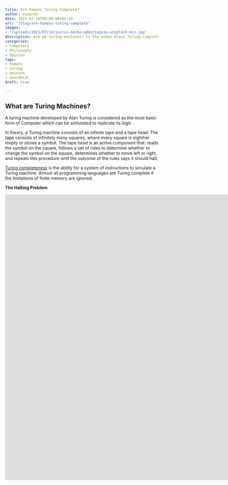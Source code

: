 ```yaml
---
title: Are humans Turing Complete?
author: Vimarsh
date: 2021-07-14T00:00:00+05:30
url: "/blog/are-humans-turing-complete"
images:
- "/uploads/2021/07/12/justus-menke-qdmst1qgo1m-unsplash-min.jpg"
description: Are we turing machines? Is the human brain Turing complete?
categories:
- Computers
- Philosophy
- Opinion
tags:
- humans
- turing
- opinion
- anecdotal
draft: true

---
```

## What are Turing Machines?

A turing machine developed by Alan Turing is considered as the most basic form of Computer which can be simlutated to replicate its logic .

In theory, a Turing machine consists of an infinite tape and a tape head. The tape consists of infinitely many squares, where every square is eighther empty or stores a symbol. The tape head is an active component that: reads the symbol on the square, follows a set of rules to determine whether to change the symbol on the square, determines whether to move left or right, and repeats this procedure until the outcome of the rules says it should halt.

[Turing completeness](https://en.wikipedia.org/wiki/Turing_completeness "Turing completeness") is the ability for a system of instructions to simulate a Turing machine. Almost all programming languages are Turing complete if the limitations of finite memory are ignored.

**The Halting Problem**

<iframe width="1920" height="937" src="https://www.youtube-nocookie.com/embed/macM_MtS_w4" title="YouTube video player" frameborder="0" allow="accelerometer; autoplay; clipboard-write; encrypted-media; gyroscope; picture-in-picture" allowfullscreen></iframe>